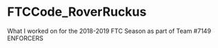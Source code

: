 # FTCCode_RoverRuckus
What I worked on for the 2018-2019 FTC Season as part of Team #7149 ENFORCERS
